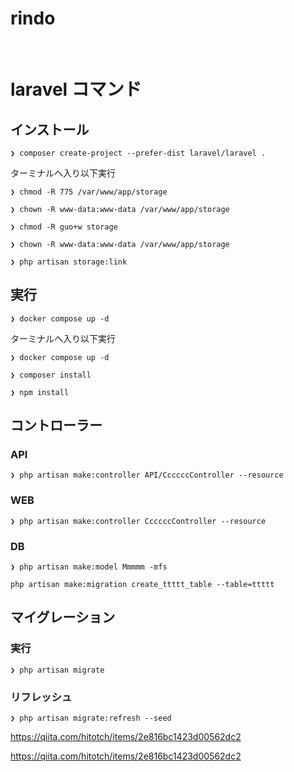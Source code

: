 # rindo
<p>
<img src="https://img.shields.io/badge/-Laravel-E74430.svg?logo=laravel&style=plastic" alt="">
<img src="https://img.shields.io/badge/-Php-777BB4.svg?logo=php&style=plastic" alt="">
<img src="https://img.shields.io/badge/-Mysql-4479A1.svg?logo=mysql&style=plastic" alt="">
<img src="https://img.shields.io/badge/-Docker-1488C6.svg?logo=docker&style=plastic" alt="">
</p>

# laravel コマンド
## インストール
```
❯ composer create-project --prefer-dist laravel/laravel .
```

ターミナルへ入り以下実行

```
❯ chmod -R 775 /var/www/app/storage
```
```
❯ chown -R www-data:www-data /var/www/app/storage
```
```
❯ chmod -R guo+w storage
```
```
❯ chown -R www-data:www-data /var/www/app/storage
```
```
❯ php artisan storage:link
```


## 実行
```
❯ docker compose up -d
```

ターミナルへ入り以下実行

```
❯ docker compose up -d
```
```
❯ composer install
```
```
❯ npm install
```

## コントローラー
### API
```
❯ php artisan make:controller API/CcccccController --resource
```
### WEB
```
❯ php artisan make:controller CcccccController --resource
```
### DB
```
❯ php artisan make:model Mmmmm -mfs
```
```
php artisan make:migration create_ttttt_table --table=ttttt
```

## マイグレーション
### 実行
```
❯ php artisan migrate
```
### リフレッシュ
```
❯ php artisan migrate:refresh --seed
```

https://qiita.com/hitotch/items/2e816bc1423d00562dc2

https://qiita.com/hitotch/items/2e816bc1423d00562dc2